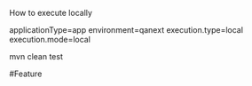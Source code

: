 How to execute locally

applicationType=app
environment=qanext
execution.type=local
execution.mode=local

mvn clean test


#Feature

